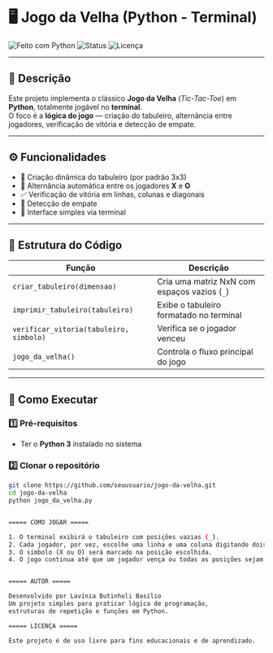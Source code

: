 # 🖥️ Jogo da Velha (Python - Terminal)

![Feito com Python](https://img.shields.io/badge/feito%20com-Python-3776AB?logo=python&logoColor=white)
![Status](https://img.shields.io/badge/status-concluído-success)
![Licença](https://img.shields.io/badge/licença-Livre-blue)

---

## 📖 Descrição
Este projeto implementa o clássico **Jogo da Velha** (*Tic-Tac-Toe*) em **Python**, totalmente jogável no **terminal**.  
O foco é a **lógica do jogo** — criação do tabuleiro, alternância entre jogadores, verificação de vitória e detecção de empate.

---

## ⚙️ Funcionalidades
- 🧩 Criação dinâmica do tabuleiro (por padrão 3x3)  
- 🔄 Alternância automática entre os jogadores **X** e **O**  
- ✅ Verificação de vitória em linhas, colunas e diagonais  
- 🤝 Detecção de empate  
- 💬 Interface simples via terminal  

---

## 🧠 Estrutura do Código
| Função | Descrição |
|--------|------------|
| `criar_tabuleiro(dimensao)` | Cria uma matriz NxN com espaços vazios (`_`) |
| `imprimir_tabuleiro(tabuleiro)` | Exibe o tabuleiro formatado no terminal |
| `verificar_vitoria(tabuleiro, simbolo)` | Verifica se o jogador venceu |
| `jogo_da_velha()` | Controla o fluxo principal do jogo |

---

## 🚀 Como Executar

### 1️⃣ Pré-requisitos
- Ter o **Python 3** instalado no sistema

### 2️⃣ Clonar o repositório
```bash
git clone https://github.com/seuusuario/jogo-da-velha.git
cd jogo-da-velha
python jogo_da_velha.py


===== COMO JOGAR =====

1. O terminal exibirá o tabuleiro com posições vazias (_).
2. Cada jogador, por vez, escolhe uma linha e uma coluna digitando dois números separados por espaço (ex: 0 2).
3. O símbolo (X ou O) será marcado na posição escolhida.
4. O jogo continua até que um jogador vença ou todas as posições sejam preenchidas (empate).


===== AUTOR =====

Desenvolvido por Lavínia Butinholi Basílio
Um projeto simples para praticar lógica de programação,
estruturas de repetição e funções em Python.

===== LICENÇA =====

Este projeto é de uso livre para fins educacionais e de aprendizado.

